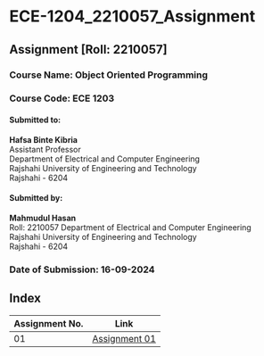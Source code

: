 # ECE-1204_2210057_Assignment
## Assignment [Roll: 2210057]
### Course Name: Object Oriented Programming 
### Course Code: ECE 1203

#### Submitted to:
**Hafsa Binte Kibria**  
Assistant Professor  
Department of Electrical and Computer Engineering  
Rajshahi University of Engineering and Technology  
Rajshahi - 6204   

#### Submitted by:
**Mahmudul Hasan**  
Roll: 2210057 
Department of Electrical and Computer Engineering  
Rajshahi University of Engineering and Technology  
Rajshahi - 6204  
### Date of Submission: 16-09-2024

## Index

| Assignment No. |  Link   |
|---------|--------|
| 01      | [Assignment 01](https://github.com/Hasan3301-cyber/ECE-1204_2210057_Assignment/blob/main/Assignment%2001/assi.md) |

